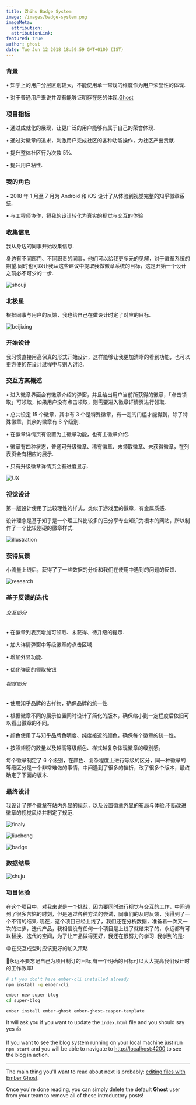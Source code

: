 ```yaml
---
title: Zhihu Badge System
image: /images/badge-system.png
imageMeta:
  attribution:
  attributionLink:
featured: true
author: ghost
date: Tue Jun 12 2018 18:59:59 GMT+0100 (IST)
---
```


### 背景

• 知乎上的用户分层区别较大，不能使用单一常规的维度作为用户荣誉性的体现.

• 对于普通用户来说并没有能够证明存在感的体现.[Ghost](https://ghost.org/pricing/)

### 项目指标

• 通过成就化的展现，让更广泛的用户能够有属于自己的荣誉体现.

• 通过对徽章的追求，刺激用户完成社区的各种功能操作，为社区产出贡献.

• 提升整体社区行为次数 5%.

• 提升用户粘性.

### 我的角色

• 2018 年 1 月至 7 月为 Android 和 iOS 设计了从体验到视觉完整的知乎徽章系统.

• 与工程师协作，将我的设计转化为真实的视觉与交互的体验

### 收集信息

我从身边的同事开始收集信息.

身边有不同部门、不同职责的同事，他们可以给我更多元的见解，对于徽章系统的期望.同时也可以让我从这些建议中提取我做徽章系统的目标，这是开始一个设计之前必不可少的一步.

![shouji](/images/shouji.png)

### 北极星

根据同事与用户的反馈，我也给自己在做设计时定了对应的目标.

![beijixing](/images/beijixing.png)

### 开始设计
我习惯直接用高保真的形式开始设计，这样能够让我更加清晰的看到功能，也可以更方便的在设计过程中与别人讨论.

### 交互方案概述

• 进入徽章界面会有徽章介绍的弹窗，并且给出用户当前所获得的徽章，「点击领取」可领取，如果用户没有点击领取，则需要进入徽章详情页进行领取.

• 总共设定 15 个徽章，其中有 3 个是特殊徽章，有一定的门槛才能得到，除了特殊徽章，其余的徽章有 6 个级别.

• 在徽章详情页有设置为主徽章功能，也有主徽章介绍.

• 徽章有四种状态，普通可升级徽章、稀有徽章、未领取徽章、未获得徽章，在列表页会有相应的展示.

• 只有升级徽章详情页会有进度显示.

![UX](/images/UX.png)

### 视觉设计

第一版设计使用了比较理性的样式，类似于游戏里的徽章，有金属质感.

设计理念是基于知乎是一个理工科比较多的已分享专业知识为根本的网站，所以制作了一个比较刚硬的徽章样式. 

![illustration](/images/illustration.png)

### 获得反馈

小流量上线后，获得了了一些数据的分析和我们在使用中遇到的问题的反馈.

![research](/images/research.png)

### 基于反馈的迭代

###### 交互部分

• 在徽章列表页增加可领取、未获得、待升级的提示.

• 加大详情弹窗中等级徽章的点击区域.

• 增加外显功能.

• 优化弹窗的领取按钮

###### 视觉部分

• 使用知乎品牌的吉祥物，确保品牌的统一性.

• 根据徽章不同的展示位置同时设计了简化的版本，确保缩小到一定程度后依旧可以看出徽章的不同。

• 颜色使用了与知乎品牌色明度、纯度接近的颜色，确保每个徽章的统一性。

• 按照翅膀的数量以及越高等级颜色、样式越复杂体现徽章的级别感。

每个徽章制定了 6 个级别，在颜色、复杂程度上进行等级的区分，同一种徽章的等级区分是一个非常难做的事情，中间遇到了很多的挫折，改了很多个版本，最终确定了下面的版本.

### 最终设计

我设计了整个徽章在站内外显的规范，以及设置徽章外显的布局与体验.不断改进徽章的视觉风格并制定了规范.

![finaly](/images/finaly.png)

![liucheng](/images/liucheng.png)

![badge](/images/badge.png)

### 数据结果

![shuju](/images/shuju.png)

### 项目体验

在这个项目中，对我来说是一个挑战，因为要同时进行视觉与交互的工作，中间遇到了很多苦恼的时刻，但是通过各种方法的尝试，同事们的及时反馈，我得到了一个不错的结果. 现在，这个项目已经上线了，我们还在分析数据，准备着一次又一次的进步，迭代产品，我相信没有任何一个项目是上线了就结束了的，永远都有可以替换、迭代的空间，为了让产品做得更好，我还在很努力的学习.
我学到的是:

😁在交互成型时应该更好的加入策略

🎉永远不要忘记自己为项目制订的目标,有一个明确的目标可以大大提高我们设计时的工作效率!

```sh
# if you don't have ember-cli installed already
npm install -g ember-cli

ember new super-blog
cd super-blog

ember install ember-ghost ember-ghost-casper-template
```

It will ask you if you want to update the `index.html` file and you should say yes 👍

If you want to see the blog system running on your local machine just run `npm start` and you will
be able to navigate to  [http://localhost:4200](http://localhost:4200) to see the blog in action.

---

The main thing you'll want to read about next is probably: [editing files with Ember Ghost](/the-editor/).

Once you're done reading, you can simply delete the default **Ghost** user from your team to remove all of these introductory posts!
